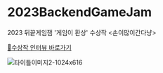 # 2023BackendGameJam
2023 뒤끝게임잼 '게임이 환상' 수상작 &lt;손이많이간다냥>

[📌수상작 인터뷰 바로가기](https://blog.thebackend.io/no-pain-yes-game-interview/)

![타이틀이미지2-1024x616](https://github.com/user-attachments/assets/adc5856a-738e-4e29-b6f1-0cb54c414cc9)




